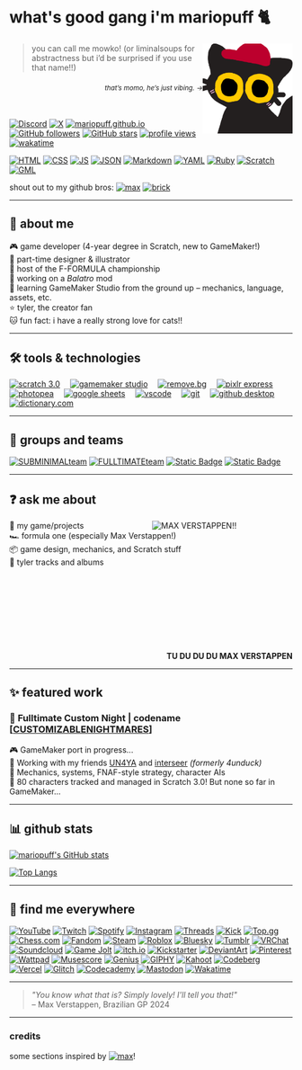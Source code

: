 # what's good gang i'm mariopuff 🐈
<img src="momocat.png" alt="this is momo, my oc!" align="right" width="160"/>


> you can call me mowko! (or liminalsoups for abstractness but i’d be surprised if you use that name!!)

<div align="right"><sub><i>that’s momo,  he’s just vibing. →</i></sub></div>

<br><br>
[![Discord](https://img.shields.io/badge/@mariopuff.-5661ea?style=flat&logo=discord&logoColor=white)](https://discord.com/users/913646560838041660)
[![X](https://img.shields.io/badge/@toybunny__-black?style=flat&logo=x&logoColor=white)](https://x.com/toybunny_)
[![mariopuff.github.io](https://custom-icon-badges.demolab.com/badge/-mariopuff.github.io-333333?logo=globe)](https://mariopuff.github.io)  
[![GitHub followers](https://img.shields.io/github/followers/mariopuff?label=followers&style=flat&labelColor=bc002d&color=ffffff)](https://github.com/mariopuff)
[![GitHub stars](https://img.shields.io/github/stars/mariopuff?affiliations=OWNER&style=flat&labelColor=bc002d&color=ffffff)](https://github.com/mariopuff)
[![profile views](https://komarev.com/ghpvc/?username=mariopuff&color=blueviolet&style=flat&color=bc002d)](https://github.com/mariopuff)
[![wakatime](https://wakatime.com/badge/user/f8f76bd0-3d67-4daf-bed9-8803c3da51dc.svg)](https://wakatime.com/@mariopuff)

[![HTML](https://img.shields.io/badge/HTML-f16524?logo=html5&logoColor=white)](https://html.spec.whatwg.org)
[![CSS](https://img.shields.io/badge/CSS-663399?logo=css&logoColor=white)](https://www.w3.org/TR/CSS/#css)
[![JS](https://img.shields.io/badge/JavaScript-F7DF1E?logo=JavaScript&logoColor=black)](https://nodejs.org/en/)
[![JSON](https://img.shields.io/badge/JSON-F7DF1E?logo=json&logoColor=black)](www.json.org)
[![Markdown](https://img.shields.io/badge/Markdown-00a8de?logo=markdown&logoColor=white)](https://daringfireball.net/projects/markdown/)
[![YAML](https://img.shields.io/badge/YAML-CB171E?logo=yaml&logoColor=white)](https://yaml.org)
[![Ruby](https://img.shields.io/badge/Ruby-CC342D?logo=ruby&logoColor=white)](https://www.ruby-lang.org/en/)
[![Scratch](https://img.shields.io/badge/-Scratch-FFA500?logo=scratch&logoColor=white&style=flat)](https://scratch.mit.edu/users/Mario_0000/)
[![GML](https://img.shields.io/badge/GameMaker%20Lang-8bd248?logo=gamemaker&logoColor=white)](https://gamemaker.io/en)


shout out to my github bros:
[![max](https://img.shields.io/github/followers/maxeepy?style=flat&label=max%20verstappen&labelColor=32b853&color=fff184)](https://github.com/maxeepy)
[![brick](https://img.shields.io/github/followers/brckd?style=flat&label=brckd)](https://github.com/brckd)

---

## 👤 about me

🎮 game developer (4-year degree in Scratch, new to GameMaker!)  
🎨 part-time designer & illustrator  
🏁 host of the F-FORMULA championship  
🧱 working on a *Balatro* mod  
🚀 learning GameMaker Studio from the ground up – mechanics, language, assets, etc.  
⭐ tyler, the creator fan  
🐱 fun fact: i have a really strong love for cats!!

---

## 🛠️ tools & technologies

<a href="https://scratch.mit.edu/users/Mario_0000/"><img src="https://cdn2.steamgriddb.com/icon/969a086e0717a9b496dd0e9a50ec8010.png" alt="scratch 3.0" height="48px"></a> 
<a href="https://gamemaker.io/en"><img src="https://encrypted-tbn0.gstatic.com/images?q=tbn:ANd9GcReflYD3bP9E2XvdDCU-8Z42M30Q43YWQjYxg&s" alt="gamemaker studio" height="48px"></a> 
<a href="https://remove.bg"><img src="https://upload.wikimedia.org/wikipedia/commons/thumb/a/ac/Remove.bg_icon_2019.svg/2560px-Remove.bg_icon_2019.svg.png" alt="remove.bg" height="48px"></a> 
<a href="https://pixlr.com/express/"><img src="https://pixlr.com/img/general/x-icon.svg" alt="pixlr express" height="48px"></a> 
<a href="https://www.photopea.com"><img src="https://upload.wikimedia.org/wikipedia/commons/thumb/e/e6/Photopea_logo.svg/1200px-Photopea_logo.svg.png" alt="photopea" height="48px"></a> 
<a href="https://workspace.google.com/products/sheets/"><img src="https://upload.wikimedia.org/wikipedia/commons/thumb/3/30/Google_Sheets_logo_%282014-2020%29.svg/1498px-Google_Sheets_logo_%282014-2020%29.svg.png" alt="google sheets" height="48px"></a> 
<a href="https://code.visualstudio.com"><img src="https://upload.wikimedia.org/wikipedia/commons/thumb/9/9a/Visual_Studio_Code_1.35_icon.svg/250px-Visual_Studio_Code_1.35_icon.svg.png" alt="vscode" height="48px"></a> 
<a href="https://git-scm.com"><img src="https://upload.wikimedia.org/wikipedia/commons/thumb/3/3f/Git_icon.svg/2048px-Git_icon.svg.png" alt="git" height="48px"></a> 
<a href="https://github.com/apps/desktop"><img src="https://upload.wikimedia.org/wikipedia/commons/thumb/a/ae/Github-desktop-logo-symbol.svg/1200px-Github-desktop-logo-symbol.svg.png" alt="github desktop" height="48px"></a> 
<a href="https://dictionary.com"><img src="https://static.wikia.nocookie.net/logopedia/images/2/2d/Dictionary.com_icon_2020.svg/revision/latest?cb=20200926144612" alt="dictionary.com" height="48px"></a> 

---

## 👥 groups and teams

[![SUBMINIMALteam](https://img.shields.io/badge/SUBMINIMALteam-e67e22?style=for-the-badge&logo=discord&logoColor=white&labelColor=5661ea)](https://discord.gg/fUcPPp3vpP)
[![FULLTIMATEteam](https://img.shields.io/badge/FULLTIMATEteam-bc002d?style=for-the-badge&logo=discord&logoColor=white&labelColor=5661ea)](https://discord.gg/fUcPPp3vpP)
[![Static Badge](https://img.shields.io/badge/The%20SeftDen-92edb0?style=for-the-badge&logo=discord&logoColor=white&labelColor=5661ea)](https://discord.gg/DNxzhg5CVe)
[![Static Badge](https://img.shields.io/badge/Cube%20Central-3d77ce?style=for-the-badge&logo=discord&logoColor=white)](https://discord.gg/5K26fv6MxZ)

---

## ❓ ask me about

<img src="https://i.pinimg.com/736x/00/09/48/000948e3ef7c4c4736b377452671e49f.jpg" alt="MAX VERSTAPPEN!! " align="right" width="250"/>


💬 my game/projects  
🏎️ formula one (especially Max Verstappen!)  
📦 game design, mechanics, and Scratch stuff  
🎤 tyler tracks and albums
<br><br><br><br><br><br><br><br><br>
<div align="right"><b>TU DU DU DU MAX VERSTAPPEN</b></div>

---

## ✨ featured work

### 🚧 **Fulltimate Custom Night | codename [[CUSTOMIZABLENIGHTMARES](https://github.com/mariopuff/customizablenightmares)]**  
🎮 GameMaker port in progress...  
👥 Working with my friends [UN4YA](https://github.com/UN4YA) and [interseer](https://github.com/4unduck) *(formerly 4unduck)*  
🧠 Mechanics, systems, FNAF-style strategy, character AIs  
🐾 80 characters tracked and managed in Scratch 3.0! But none so far in GameMaker...

---

## 📊 github stats

[![mariopuff's GitHub stats](https://github-readme-stats.vercel.app/api?username=mariopuff&show_icons=true&theme=tokyonight&hide_border=true)](https://github.com/mariopuff)

[![Top Langs](https://github-readme-stats.vercel.app/api/top-langs/?username=mariopuff&layout=compact&theme=tokyonight&hide_border=true)](https://github.com/mariopuff)

---

## 🔗 find me everywhere
[![YouTube](https://img.shields.io/youtube/channel/subscribers/UCVPYKUzSphhg6Z8WRwthrxQ?style=flat&logo=youtube&logoColor=white&label=%40mariopuff184&labelColor=ff0000&color=black)](https://youtube.com/@mariopuff184)
[![Twitch](https://img.shields.io/twitch/status/mariopuff?style=flat&logo=twitch&logoColor=white&label=mariopuff&labelColor=%239146FF&color=black)](https://twitch.tv/mariopuff)
[![Spotify](https://img.shields.io/badge/-mariopuff!-1ED760?logo=spotify&logoColor=white&style=flat)](https://open.spotify.com/user/xftko2c2nq2exfwg3tes82asl)
[![Instagram](https://img.shields.io/badge/mariopuff__-FF0069?style=flat&logo=instagram&logoColor=white)](https://instagram.com/mariopuff_)
[![Threads](https://img.shields.io/badge/mariopuff-000?style=flat&logo=threads&logoColor=white)](https://www.threads.com/@mariopuff_)
[![Kick](https://img.shields.io/badge/mariopuff-53FC19?style=flat&logo=kick&logoColor=white)](https://kick.com/mariopuff)
[![Top.gg](https://img.shields.io/badge/mariopuff-FF3366?style=flat&logo=top.gg&logoColor=white)](https://top.gg/user/267140699469033472)
[![Chess.com](https://img.shields.io/badge/Mariopuff-81B64C?style=flat&logo=chess.com&logoColor=white)](https://chess.com/member/mariopuff)
[![Fandom](https://img.shields.io/badge/Mariomario184-%23FA005A?style=flat&logo=fandom&logoColor=white)](https://community.fandom.com/wiki/User:Mariomario184)
[![Steam](https://img.shields.io/badge/-hallwayheat-000000?logo=steam&logoColor=white&style=flat)](https://steamcommunity.com/id/hallwayheat)
[![Roblox](https://img.shields.io/badge/liminalsoups-gray?style=flat&logo=roblox&logoColor=white)](https://www.roblox.com/users/6220154646/profile)
[![Bluesky](https://img.shields.io/badge/liminalsoups-0285FF?logo=bluesky&logoColor=white)](https://bsky.app/profile/liminalsoups.bsky.social)
[![Tumblr](https://img.shields.io/badge/liminalsoups-36465D?style=flat&logo=tumblr&logoColor=white)](https://www.tumblr.com/liminalsoups)
[![VRChat](https://img.shields.io/badge/mariopuff-000?style=flat&logo=vrchat&logoColor=white&logoSize=auto)](https://vrchat.com/home/user/usr_928fc1d6-91d2-4252-9421-8a40fd6b0d69)
[![Soundcloud](https://img.shields.io/badge/donatelloverstappen-FF5500?style=flat&logo=soundcloud&logoColor=white)](https://soundcloud.com/donatelloverstappen)
[![Game Jolt](https://img.shields.io/badge/mariopuff-CCFF00?logo=game%20jolt&logoColor=black)](https://gamejolt.com/@mariopuff)
[![itch.io](https://img.shields.io/badge/mariopuff-FA5C5C?style=flat&logo=itch.io&logoColor=white)](https://mariopuff.itch.io)
[![Kickstarter](https://img.shields.io/badge/mariopuff-05CE78?style=flat&logo=kickstarter&logoColor=white)](https://www.kickstarter.com/profile/mariopuff/about)
[![DeviantArt](https://img.shields.io/badge/superjapanesemario84-05CC47?style=flat&logo=deviantart&logoColor=white)](https://www.deviantart.com/superjapanesemario84)
[![Pinterest](https://img.shields.io/badge/liminalsoups-BD081C?style=flat&logo=pinterest&logoColor=white)](https://pinterest.com/liminalsoups/)
[![Wattpad](https://img.shields.io/badge/mariopuff-FF500A?style=flat&logo=wattpad&logoColor=white)](https://www.wattpad.com/user/mariopuff)
[![Musescore](https://img.shields.io/badge/mariopuff-1A70B8?style=flat&logo=musescore&logoColor=white)](https://musescore.com/user/63515077)
[![Genius](https://img.shields.io/badge/liminalsoups-FFFF64?style=flat&logo=genius&logoColor=black)](https://genius.com/liminalsoups)
[![GIPHY](https://img.shields.io/badge/mariopuff-FF6666?style=flat&logo=giphy&logoColor=white)](https://giphy.com/channel/mariopuff)
[![Kahoot](https://img.shields.io/badge/mariopuff-46178F?style=flat&logo=kahoot&logoColor=white)](https://create.kahoot.it/profiles/5c0773da-035c-4412-bf3d-73fd98b93669)
[![Codeberg](https://img.shields.io/badge/mariopuff-2185D0?style=flat&logo=codeberg&logoColor=white)](https://codeberg.org/mariopuff)
[![Vercel](https://img.shields.io/badge/mariopuff-000?style=flat&logo=vercel&logoColor=white)](https://vercel.com/mariopuff)
[![Glitch](https://img.shields.io/badge/mariopuff-3333FF?style=flat&logo=glitch&logoColor=white)](https://glitch.com/@mariopuff)
[![Codecademy](https://img.shields.io/badge/mariopuff-1F4056?style=flat&logo=codecademy&logoColor=white)](https://www.codecademy.com/profiles/mariopuff)
[![Mastodon](https://img.shields.io/badge/mariopuff-6364FF?logo=mastodon&logoColor=white)](https://mastodon.social/@mariopuff)
[![Wakatime](https://img.shields.io/badge/mariopuff-blue?style=flat&logo=wakatime&logoColor=white)](https://wakatime.com/@mariopuff)

---

> *"You know what that is? Simply lovely! I'll tell you that!"*  
> – Max Verstappen, Brazilian GP 2024

---

### credits

some sections inspired by [![max](https://img.shields.io/github/followers/maxeepy?style=flat&label=max%20verstappen&labelColor=32b853&color=fff184)](https://github.com/maxeepy)!
